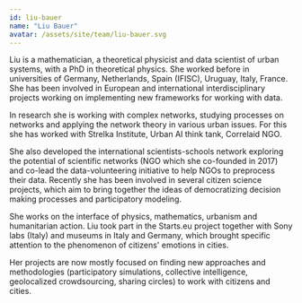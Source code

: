 ```yaml
---
id: liu-bauer
name: "Liu Bauer"
avatar: /assets/site/team/liu-bauer.svg
---
```


Liu is a mathematician, a theoretical physicist and data scientist of urban systems, with a PhD in theoretical physics. She worked before in universities of Germany, Netherlands, Spain (IFISC), Uruguay, Italy, France. She has been involved in European and international interdisciplinary projects working on implementing new frameworks for working with data.

In research she is working with complex networks, studying processes on networks and applying the network theory in various urban issues. For this she has worked with Strelka Institute, Urban AI think tank, Correlaid NGO.

She also developed the international scientists-schools network exploring the potential of scientific networks (NGO which she co-founded in 2017) and co-lead the data-volunteering initiative to help NGOs to preprocess their data. Recently she has been involved in several citizen science projects, which aim to bring together the ideas of democratizing decision making processes and participatory modeling.

She works on the interface of physics, mathematics, urbanism and humanitarian action. Liu took part in the Starts.eu project together with Sony labs (Italy) and museums in Italy and Germany, which brought specific attention to the phenomenon of citizens' emotions in cities. 

Her projects are now mostly focused on finding new approaches and methodologies (participatory simulations, collective intelligence, geolocalized crowdsourcing, sharing circles) to work with citizens and cities.
